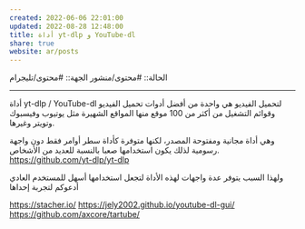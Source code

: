 ```yaml
---
created: 2022-06-06 22:01:00
updated: 2022-08-28 12:48:00
title: أداة yt-dlp و YouTube-dl
share: true
website: ar/posts
---
```


الحالة:: #محتوى/منشور
الجهة:: #محتوى/تليجرام

---

أداة yt-dlp / YouTube-dl لتحميل الفيديو هي واحدة من أفضل أدوات تحميل الفيديو وقوائم التشغيل من أكثر من 100 موقع منها المواقع الشهيرة مثل يوتيوب وفيسبوك وتويتر وغيرها.

وهي أداة مجانية ومفتوحة المصدر، لكنها متوفرة كأداة سطر أوامر فقط دون واجهة رسومية لذلك يكون استخدامها صعبا بالنسبة للعديد من الأشخاص.
<https://github.com/yt-dlp/yt-dlp>

ولهذا السبب يتوفر عدة واجهات لهذه الأداة لتجعل استخدامها أسهل للمستخدم العادي أدعوكم لتجربة إحداها

<https://stacher.io/>
<https://jely2002.github.io/youtube-dl-gui/>
<https://github.com/axcore/tartube/>

